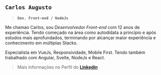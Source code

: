 ## `Carlos Augusto` ##

> **`Dev. Front-end / NodeJs`**

Me chamao Carlos, sou *Desenvolvedor Front-end* com 12 anos de experiência. Tendo começado na área como autodidata a princípio e após estudos mais aprofundados, terminando por alcançar maior experiência e conhecimento em múltiplas Stacks.

Especialista em VueJs, Responsividade, Mobile First. Tendo também trabalhado com Angular, Svelte, NodeJs e React.


> Mais Informações no Perfil do **[Linkedin](https://www.linkedin.com/in/carlosxell/)**
